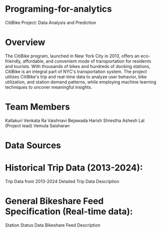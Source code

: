 # Programing-for-analytics
CitiBike Project: Data Analysis and Prediction
# Overview
The CitiBike program, launched in New York City in 2013, offers an eco-friendly, affordable, and convenient mode of transportation for residents and tourists. With thousands of bikes and hundreds of docking stations, CitiBike is an integral part of NYC's transportation system. The project utilizes CitiBike's trip and real-time data to analyze user behavior, bike utilization, and station demand patterns, while employing machine learning techniques to uncover meaningful insights.

# Team Members
Kallakuri Venkata Ra Vaishnavi
Bejawada Harish
Shrestha Ashesh Lal (Project lead)
Vemula Saisharan
# Data Sources
# Historical Trip Data (2013-2024):
Trip Data from 2013-2024
Detailed Trip Data Description
# General Bikeshare Feed Specification (Real-time data):
Station Status Data
Bikeshare Feed Description

